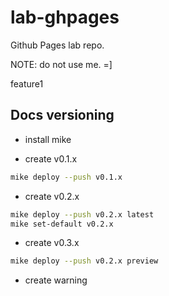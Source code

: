 # lab-ghpages

Github Pages lab repo.

NOTE: do not use me. =]

feature1

## Docs versioning

- install mike

- create v0.1.x

```bash
mike deploy --push v0.1.x
```

- create v0.2.x

```bash
mike deploy --push v0.2.x latest
mike set-default v0.2.x
```

- create v0.3.x

```bash
mike deploy --push v0.2.x preview
```

- create warning
